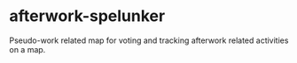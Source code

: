 # afterwork-spelunker
Pseudo-work related map for voting and tracking afterwork related activities on a map.
